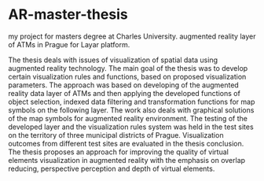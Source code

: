 # AR-master-thesis
my project for masters degree at Charles University. augmented reality layer of ATMs in Prague for Layar platform.


The thesis deals with issues of visualization of spatial data using augmented reality technology.
The main goal of the thesis was to develop certain visualization rules and functions, based on proposed visualization parameters. The approach was based on developing of the augmented reality data layer of ATMs and then applying the developed functions of object selection, indexed data filtering and transformation functions for map symbols on the following layer. The work also deals with graphical solutions of the map symbols for augmented reality environment. The testing of the developed layer and the visualization rules system was held in the test sites on the territory of three municipal districts of Prague. Visualization outcomes from different test sites are evaluated in the thesis conclusion. The thesis proposes an approach for improving the quality of virtual elements visualization in augmented reality with the emphasis on overlap reducing, perspective perception and depth of virtual elements.
